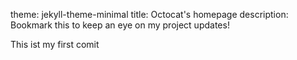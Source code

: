 theme: jekyll-theme-minimal
title: Octocat's homepage
description: Bookmark this to keep an eye on my project updates!

This ist my first comit
